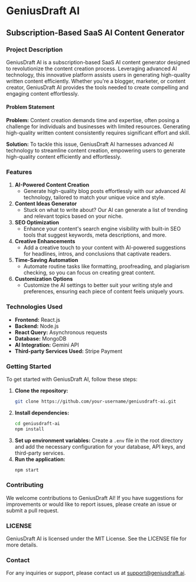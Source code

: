 # GeniusDraft AI

## Subscription-Based SaaS AI Content Generator

### Project Description
GeniusDraft AI is a subscription-based SaaS AI content generator designed to revolutionize the content creation process. Leveraging advanced AI technology, this innovative platform assists users in generating high-quality written content efficiently. Whether you're a blogger, marketer, or content creator, GeniusDraft AI provides the tools needed to create compelling and engaging content effortlessly.

#### Problem Statement
**Problem:** Content creation demands time and expertise, often posing a challenge for individuals and businesses with limited resources. Generating high-quality written content consistently requires significant effort and skill.

**Solution:** To tackle this issue, GeniusDraft AI harnesses advanced AI technology to streamline content creation, empowering users to generate high-quality content efficiently and effortlessly.

### Features
1. **AI-Powered Content Creation**
   - Generate high-quality blog posts effortlessly with our advanced AI technology, tailored to match your unique voice and style.
2. **Content Ideas Generator**
   - Stuck on what to write about? Our AI can generate a list of trending and relevant topics based on your niche.
3. **SEO Optimization**
   - Enhance your content's search engine visibility with built-in SEO tools that suggest keywords, meta descriptions, and more.
4. **Creative Enhancements**
   - Add a creative touch to your content with AI-powered suggestions for headlines, intros, and conclusions that captivate readers.
5. **Time-Saving Automation**
   - Automate routine tasks like formatting, proofreading, and plagiarism checking, so you can focus on creating great content.
6. **Customization Options**
   - Customize the AI settings to better suit your writing style and preferences, ensuring each piece of content feels uniquely yours.

### Technologies Used
- **Frontend:** React.js
- **Backend:** Node.js
- **React Query:** Asynchronous requests
- **Database:** MongoDB
- **AI Integration:** Gemini API
- **Third-party Services Used:** Stripe Payment

### Getting Started
To get started with GeniusDraft AI, follow these steps:

1. **Clone the repository:**
   ```bash
   git clone https://github.com/your-username/geniusdraft-ai.git
2. **Install dependencies:**
   ```bash
   cd geniusdraft-ai
   npm install
3. **Set up environment variables:**
Create a `.env` file in the root directory and add the necessary configuration for your database, API keys, and third-party services.
3. **Run the application:**
   ```bash
   npm start

### Contributing
We welcome contributions to GeniusDraft AI! If you have suggestions for improvements or would like to report issues, please create an issue or submit a pull request.

### LICENSE
GeniusDraft AI is licensed under the MIT License. See the LICENSE file for more details.

### Contact
For any inquiries or support, please contact us at support@geniusdraft.ai.

